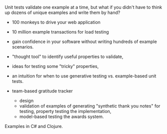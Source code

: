 Unit tests validate one example at a time, but what if you didn't have to think up dozens of unique examples and write them by hand?

* 100 monkeys to drive your web application
* 10 million example transactions for load testing
* gain confidence in your software without writing hundreds of example scenarios.

* "thought tool" to identify useful properties to validate,
* ideas for testing some "tricky" properties, 
* an intuition for when to use generative testing vs. example-based unit tests.

* team-based gratitude tracker
	* design
	* validation of examples of generating "synthetic thank you notes" for testing, property testing the implementation,
	* model-based testing the awards system.

Examples in C# and Clojure.
